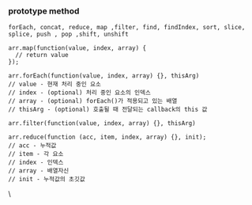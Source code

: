 ### prototype method

`forEach, concat, reduce, map ,filter, find, findIndex, sort, slice, splice, push , pop ,shift, unshift`

```
arr.map(function(value, index, array) {
  // return value
});
```

```
arr.forEach(function(value, index, array) {}, thisArg)
// value - 현재 처리 중인 요소
// index - (optional) 처리 중인 요소의 인덱스
// array - (optional) forEach()가 적용되고 있는 배열
// thisArg - (optional) 호출될 때 전달되는 callback의 this 값
```

`arr.filter(function(value, index, array) {}, thisArg)`

```
arr.reduce(function (acc, item, index, array) {}, init);
// acc - 누적값
// item - 각 요소
// index - 인덱스
// array - 배열자신
// init - 누적값의 초깃값
```

\

